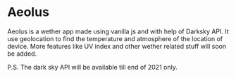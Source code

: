 # Aeolus

Aeolus is a wether app made using vanilla js and with help of Darksky API. 
It use geolocation to find the temperature and atmosphere of the location of device. More features like UV index and other wether related stuff will soon be added.


P.S. The dark sky API will be available till end of 2021 only.
